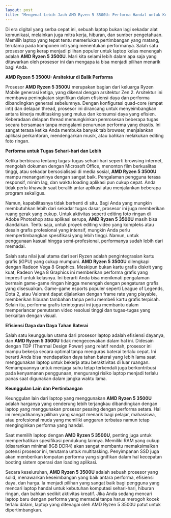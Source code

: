 ```yaml
---
layout: post
title: "Mengenal Lebih Jauh AMD Ryzen 5 3500U: Performa Handal untuk Kebutuhan Harian"
---
```


Di era digital yang serba cepat ini, sebuah laptop bukan lagi sekadar alat komunikasi, melainkan juga mitra kerja, hiburan, dan sumber pengetahuan. Memilih laptop yang tepat tentu memerlukan pertimbangan yang matang, terutama pada komponen inti yang menentukan performanya. Salah satu prosesor yang kerap menjadi pilihan populer untuk laptop kelas menengah adalah **AMD Ryzen 5 3500U**. Mari kita selami lebih dalam apa saja yang ditawarkan oleh prosesor ini dan mengapa ia bisa menjadi pilihan menarik bagi Anda.

**AMD Ryzen 5 3500U: Arsitektur di Balik Performa**

Prosesor **AMD Ryzen 5 3500U** merupakan bagian dari keluarga Ryzen Mobile generasi ketiga, yang dikenal dengan arsitektur Zen 2. Arsitektur ini membawa peningkatan signifikan dalam efisiensi daya dan performa dibandingkan generasi sebelumnya. Dengan konfigurasi quad-core (empat inti) dan delapan thread, prosesor ini dirancang untuk menyeimbangkan antara kinerja multitasking yang mulus dan konsumsi daya yang efisien. Keberadaan delapan thread memungkinkan pemrosesan beberapa tugas secara bersamaan tanpa mengalami penurunan performa yang drastis. Ini sangat terasa ketika Anda membuka banyak tab browser, menjalankan aplikasi perkantoran, mendengarkan musik, atau bahkan melakukan editing foto ringan.

**Performa untuk Tugas Sehari-hari dan Lebih**

Ketika berbicara tentang tugas-tugas sehari-hari seperti browsing internet, mengolah dokumen dengan Microsoft Office, menonton film berkualitas tinggi, atau sekadar bersosialisasi di media sosial, **AMD Ryzen 5 3500U** mampu menanganinya dengan sangat baik. Pengalaman pengguna terasa responsif, minim lag, dan waktu loading aplikasi pun cukup cepat. Anda tidak perlu khawatir saat beralih antar aplikasi atau menjalankan beberapa program sekaligus.

Namun, kapabilitasnya tidak berhenti di situ. Bagi Anda yang mungkin membutuhkan lebih dari sekadar tugas dasar, prosesor ini juga memberikan ruang gerak yang cukup. Untuk aktivitas seperti editing foto ringan di Adobe Photoshop atau aplikasi serupa, **AMD Ryzen 5 3500U** masih bisa diandalkan. Tentu saja, untuk proyek editing video yang kompleks atau desain grafis profesional yang intensif, mungkin Anda perlu mempertimbangkan spesifikasi yang lebih tinggi. Namun, untuk penggunaan kasual hingga semi-profesional, performanya sudah lebih dari memadai.

Salah satu nilai jual utama dari seri Ryzen adalah pengintegrasian kartu grafis (iGPU) yang cukup mumpuni. **AMD Ryzen 5 3500U** dilengkapi dengan Radeon Vega 8 Graphics. Meskipun bukan kartu grafis diskrit yang kuat, Radeon Vega 8 Graphics ini memberikan performa grafis yang impresif untuk kelasnya. Ini berarti Anda bisa menikmati pengalaman bermain game-game ringan hingga menengah dengan pengaturan grafis yang disesuaikan. Game-game esports populer seperti League of Legends, Dota 2, atau Valorant dapat dijalankan dengan frame rate yang playable, memberikan hiburan tambahan tanpa perlu membeli kartu grafis terpisah. Selain itu, performa grafis terintegrasi ini juga membantu dalam memperlancar pemutaran video resolusi tinggi dan tugas-tugas yang berkaitan dengan visual.

**Efisiensi Daya dan Daya Tahan Baterai**

Salah satu keunggulan utama dari prosesor laptop adalah efisiensi dayanya, dan **AMD Ryzen 5 3500U** tidak mengecewakan dalam hal ini. Didesain dengan TDP (Thermal Design Power) yang relatif rendah, prosesor ini mampu bekerja secara optimal tanpa menguras baterai terlalu cepat. Ini berarti Anda bisa mendapatkan daya tahan baterai yang lebih lama saat menggunakan laptop untuk bekerja atau beraktivitas di luar ruangan. Kemampuannya untuk menjaga suhu tetap terkendali juga berkontribusi pada kenyamanan penggunaan, mengurangi risiko laptop menjadi terlalu panas saat digunakan dalam jangka waktu lama.

**Keunggulan Lain dan Pertimbangan**

Keunggulan lain dari laptop yang menggunakan **AMD Ryzen 5 3500U** adalah harganya yang cenderung lebih terjangkau dibandingkan dengan laptop yang menggunakan prosesor pesaing dengan performa setara. Hal ini menjadikannya pilihan yang sangat menarik bagi pelajar, mahasiswa, atau profesional muda yang memiliki anggaran terbatas namun tetap menginginkan performa yang handal.

Saat memilih laptop dengan **AMD Ryzen 5 3500U**, penting juga untuk memperhatikan spesifikasi pendukung lainnya. Memiliki RAM yang cukup (disarankan minimal 8GB DDR4) akan sangat membantu memaksimalkan potensi prosesor ini, terutama untuk multitasking. Penyimpanan SSD juga akan memberikan lompatan performa yang signifikan dalam hal kecepatan booting sistem operasi dan loading aplikasi.

Secara keseluruhan, **AMD Ryzen 5 3500U** adalah sebuah prosesor yang solid, menawarkan keseimbangan yang baik antara performa, efisiensi daya, dan harga. Ia menjadi pilihan yang sangat baik bagi pengguna yang mencari laptop handal untuk kebutuhan komputasi sehari-hari, hiburan ringan, dan bahkan sedikit aktivitas kreatif. Jika Anda sedang mencari laptop baru dengan performa yang memadai tanpa harus merogoh kocek terlalu dalam, laptop yang ditenagai oleh AMD Ryzen 5 3500U patut untuk dipertimbangkan.
